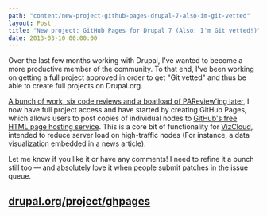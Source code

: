 ```yaml
---
path: "content/new-project-github-pages-drupal-7-also-im-git-vetted"
layout: Post
title: "New project: GitHub Pages for Drupal 7 (Also: I'm Git vetted!)"
date: 2013-03-10 00:00:00
---
```


Over the last few months working with Drupal, I've wanted to become a more productive member of the community. To that end, I've been working on getting a full project approved in order to get "Git vetted" and thus be able to create full projects on Drupal.org.

[A bunch of work, six code reviews and a boatload of PAReview'ing later](http://drupal.org/node/1914740), I now have full project access and have started by creating GitHub Pages, which allows users to post copies of individual nodes to [GitHub's free HTML page hosting service](http://pages.github.com). This is a core bit of functionality for [VizCloud](http://vizcloud.org), intended to reduce server load on high-traffic nodes (For instance, a data visualization embedded in a news article).

Let me know if you like it or have any comments! I need to refine it a bunch still too — and absolutely love it when people submit patches in the issue queue.

## [drupal.org/project/ghpages](http://www.drupal.org/project/ghpages)